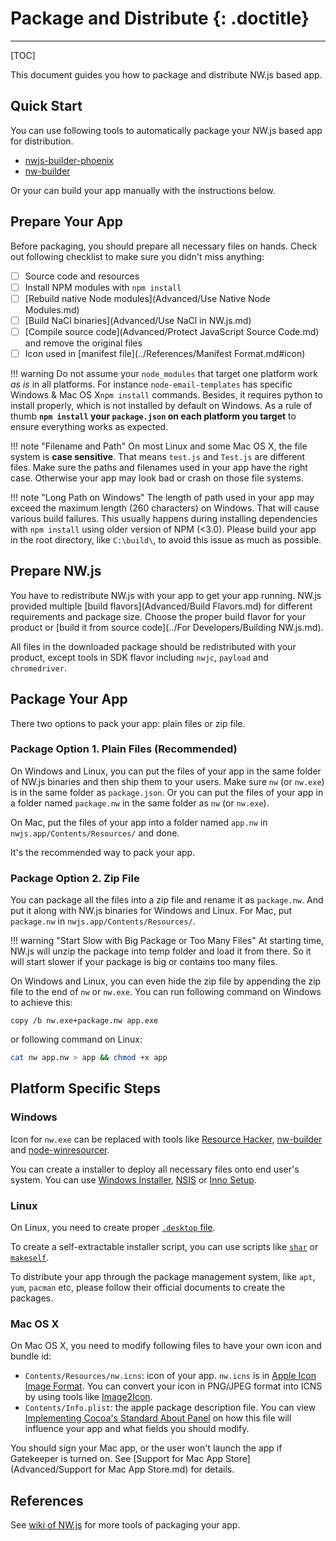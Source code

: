 # Package and Distribute {: .doctitle}
---

[TOC]

This document guides you how to package and distribute NW.js based app.

## Quick Start

You can use following tools to automatically package your NW.js based app for distribution.

* [nwjs-builder-phoenix](https://github.com/evshiron/nwjs-builder-phoenix)
* [nw-builder](https://github.com/nwjs/nw-builder)

Or your can build your app manually with the instructions below.

## Prepare Your App

Before packaging, you should prepare all necessary files on hands. Check out following checklist to make sure you didn't miss anything:

* [ ] Source code and resources
* [ ] Install NPM modules with `npm install`
* [ ] [Rebuild native Node modules](Advanced/Use Native Node Modules.md)
* [ ] [Build NaCl binaries](Advanced/Use NaCl in NW.js.md)
* [ ] [Compile source code](Advanced/Protect JavaScript Source Code.md) and remove the original files
* [ ] Icon used in [manifest file](../References/Manifest Format.md#icon)

!!! warning
    Do not assume your `node_modules` that target one platform work _as is_ in all platforms. For instance `node-email-templates` has specific Windows & Mac OS X`npm install` commands. Besides, it requires python to install properly, which is not installed by default on Windows.
    As a rule of thumb **`npm install` your `package.json` on each platform you target** to ensure everything works as expected.

!!! note "Filename and Path"
    On most Linux and some Mac OS X, the file system is **case sensitive**. That means `test.js` and `Test.js` are different files. Make sure the paths and filenames used in your app have the right case. Otherwise your app may look bad or crash on those file systems.

!!! note "Long Path on Windows"
    The length of path used in your app may exceed the maximum length (260 characters) on Windows. That will cause various build failures. This usually happens during installing dependencies with `npm install` using older version of NPM (<3.0). Please build your app in the root directory, like `C:\build\`, to avoid this issue as much as possible.

## Prepare NW.js

You have to redistribute NW.js with your app to get your app running. NW.js provided multiple [build flavors](Advanced/Build Flavors.md) for different requirements and package size. Choose the proper build flavor for your product or [build it from source code](../For Developers/Building NW.js.md).

All files in the downloaded package should be redistributed with your product, except tools in SDK flavor including `nwjc`, `payload` and `chromedriver`.

## Package Your App

There two options to pack your app: plain files or zip file.

### Package Option 1. Plain Files (Recommended)

On Windows and Linux, you can put the files of your app in the same folder of NW.js binaries and then ship them to your users. Make sure `nw` (or `nw.exe`) is in the same folder as `package.json`. Or you can put the files of your app in a folder named `package.nw` in the same folder as `nw` (or `nw.exe`).

On Mac, put the files of your app into a folder named `app.nw` in `nwjs.app/Contents/Resources/` and done.

It's the recommended way to pack your app.

### Package Option 2. Zip File

You can package all the files into a zip file and rename it as `package.nw`. And put it along with NW.js binaries for Windows and Linux. For Mac, put `package.nw` in `nwjs.app/Contents/Resources/`.

!!! warning "Start Slow with Big Package or Too Many Files"
    At starting time, NW.js will unzip the package into temp folder and load it from there. So it will start slower if your package is big or contains too many files.

On Windows and Linux, you can even hide the zip file by appending the zip file to the end of `nw` or `nw.exe`.
You can run following command on Windows to achieve this:
```batch
copy /b nw.exe+package.nw app.exe
```
or following command on Linux:
```bash
cat nw app.nw > app && chmod +x app 
```

## Platform Specific Steps

### Windows

Icon for `nw.exe` can be replaced with tools like [Resource Hacker](http://www.angusj.com/resourcehacker/), [nw-builder](https://github.com/mllrsohn/node-webkit-builder) and [node-winresourcer](https://github.com/felicienfrancois/node-winresourcer).

You can create a installer to deploy all necessary files onto end user's system. You can use [Windows Installer](https://msdn.microsoft.com/en-us/library/cc185688(VS.85).aspx), [NSIS](http://nsis.sourceforge.net/Main_Page) or [Inno Setup](http://www.jrsoftware.org/isinfo.php).

### Linux

On Linux, you need to create proper [`.desktop` file](https://wiki.archlinux.org/index.php/Desktop_Entries).

To create a self-extractable installer script, you can use scripts like [`shar`](https://en.wikipedia.org/wiki/Shar) or [`makeself`](http://stephanepeter.com/makeself/).

To distribute your app through the package management system, like `apt`, `yum`, `pacman` etc, please follow their official documents to create the packages.

### Mac OS X

On Mac OS X, you need to modify following files to have your own icon and bundle id:

* `Contents/Resources/nw.icns`: icon of your app. `nw.icns` is in [Apple Icon Image Format](https://en.wikipedia.org/wiki/Apple_Icon_Image_format). You can convert your icon in PNG/JPEG format into ICNS by using tools like [Image2Icon](http://www.img2icnsapp.com/).
* `Contents/Info.plist`: the apple package description file. You can view [Implementing Cocoa's Standard About Panel](http://cocoadevcentral.com/articles/000071.php) on how this file will influence your app and what fields you should modify.

You should sign your Mac app, or the user won't launch the app if Gatekeeper is turned on. See [Support for Mac App Store](Advanced/Support for Mac App Store.md) for details.

## References

See [wiki of NW.js](https://github.com/nwjs/nw.js/wiki/How-to-package-and-distribute-your-apps) for more tools of packaging your app.
